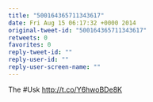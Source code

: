 ```yaml
---
title: "500164365711343617"
date: Fri Aug 15 06:17:32 +0000 2014
original-tweet-id: "500164365711343617"
retweets: 0
favorites: 0
reply-tweet-id: ""
reply-user-id: ""
reply-user-screen-name: ""
---
```

The #Usk http://t.co/Y6hwoBDe8K
